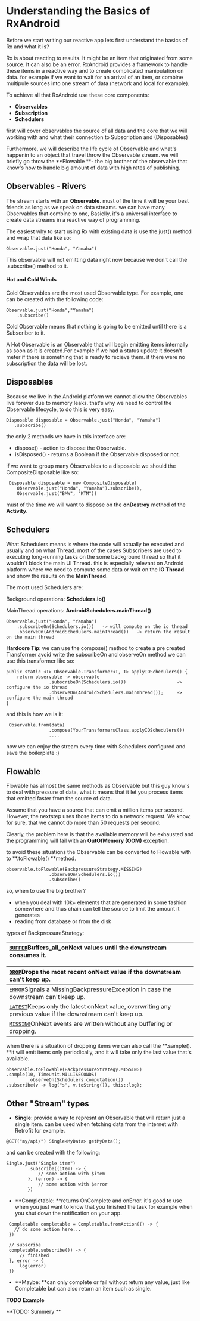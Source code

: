 # Understanding the Basics of RxAndroid

Before we start writing our reactive app lets first understand the basics of Rx and what it is?

Rx is about reacting to results. It might be an item that originated from some source. It can also be an error. RxAndroid provides a framework to handle these items in a reactive way and to create complicated manipulation on data. for example if we want to wait for an arrival of an item, or combine multipule sources into one stream of data \(network and local for example\).

To achieve all that RxAndroid use these core components:

* **Observables**
* **Subscription**
* **Schedulers**

first will cover observables the source of all data and the core that we will working with and what their connection to Subscription and \(Disposables\)

Furthermore, we will describe the life cycle of Observable and what's happenin to an object that travel throw the Observable stream. we will briefly go throw the **Flowable **- the big brother of the observable that know's how to handle big amount of data with high rates of publishing.

## Observables - Rivers

The stream starts with an **Observable**. must of the time it will be your best friends as long as we speak on data streams. we can have many Observables that combine to one, Basiclly, it's a universal interface to create data streams in a reactive way of programming.

The easiest why to start using Rx with existing data is use the just\(\) method and wrap that data like so:

```
Observable.just("Honda", "Yamaha")
```

This observable will not emitting data right now because we don't call the .subscribe\(\) method to it.

#### Hot and Cold Winds

Cold Observables are the most used Observable type. For example, one can be created with the following code:

```
Observable.just("Honda","Yamaha")
    .subscribe()
```

Cold Observable means that nothing is going to be emitted until there is a Subscriber to it.

A Hot Observable is an Observable that will begin emitting items internally as soon as it is created.For example if we had a status update it doesn't meter if there is something that is ready to recieve them. if there were no subscription the data will be lost.

## Disposables

Because we live in the Android platform we cannot allow the Observables live forever due to memory leaks. that's why we need to control the Observable lifecycle, to do this is very easy.

```
Disposable disposable = Observable.just("Honda", "Yamaha")
   .subscribe()
```

the only 2 methods we have in this interface are:

* dispose\(\) - action to dispose the Observable.
* isDisposed\(\) - returns a Boolean if the Observable disposed or not.

if we want to group many Observables to a disposable we should the CompositeDisposable like so:

```
 Disposable disposable = new CompositeDisposable(
    Observable.just("Honda", "Yamaha").subscribe(),
    Observable.just("BMW", "KTM"))
```

must of the time we will want to dispose on the **onDestroy** method of the **Activity**.

## Schedulers

What Schedulers means is where the code will actually be executed and usually and on what Thread. most of the cases Subscribers are used to executing long-running tasks on the some background thread so that it wouldn't block the main UI Thread. this is especially relevant on Android platform where we need to compute some data or wait on the **IO Thread** and show the results on the **MainThread**.

The most used Schedulers are:

Background operations: **Schedulers.io\(\)**

MainThread operations: **AndroidSchedulers.mainThread\(\)**

```
Observable.just("Honda", "Yamaha")
    .subscribeOn(Schedulers.io())   -> will compute on the io thread
    .observeOn(AndroidSchedulers.mainThread())   -> return the result on the main thread
```

**Hardcore Tip**: we can use the compose\(\) method to create a pre created Transformer avoid write the subscribeOn and observeOn method we can use this transformer like so:

```
public static <T> Observable.Transformer<T, T> applyIOSchedulers() {
    return observable -> observable
                .subscribeOn(Schedulers.io())                   -> configure the io thread
                .observeOn(AndroidSchedulers.mainThread());     -> configure the main thread 
}
```

and this is how we is it:

```
 Observable.from(data)
                .compose(YourTransformersClass.applyIOSchedulers())
                ....
```

now we can enjoy the stream every time with Schedulers configured and save the boilerplate :\)

## Flowable

Flowable has almost the same methods as Observable but this guy know's to deal with pressure of data, what it means that it let you process items that emitted faster from the source of data.

Assume that you have a source that can emit a million items per second. However, the nextstep uses those items to do a network request. We know, for sure, that we cannot do more than 50 requests per second:

Clearly, the problem here is that the available memory will be exhausted and the programming will fail with an **OutOfMemory \(OOM\)** exception.

to avoid these situations the Observable can be converted to Flowable with to **.toFlowable\(\) **method.

```
observable.toFlowable(BackpressureStrategy.MISSING)
                .observeOn(Schedulers.io())
                .subscribe()
```

so, when to use the big brother?

* when you deal with 10k+ elements that are generated in some fashion somewhere and thus chain can tell the source to limit the amount it generates
* reading from database or from the disk

types of BackpressureStrategy:

| [`BUFFER`](http://reactivex.io/RxJava/2.x/javadoc/io/reactivex/BackpressureStrategy.html#BUFFER)Buffers\_all\_onNext values until the downstream consumes it. |
| :--- |


| [`DROP`](http://reactivex.io/RxJava/2.x/javadoc/io/reactivex/BackpressureStrategy.html#DROP)Drops the most recent onNext value if the downstream can't keep up. |
| :--- |
| [`ERROR`](http://reactivex.io/RxJava/2.x/javadoc/io/reactivex/BackpressureStrategy.html#ERROR)Signals a MissingBackpressureException in case the downstream can't keep up. |
| [`LATEST`](http://reactivex.io/RxJava/2.x/javadoc/io/reactivex/BackpressureStrategy.html#LATEST)Keeps only the latest onNext value, overwriting any previous value if the downstream can't keep up. |
| [`MISSING`](http://reactivex.io/RxJava/2.x/javadoc/io/reactivex/BackpressureStrategy.html#MISSING)OnNext events are written without any buffering or dropping. |

when there is a situation of dropping items we can also call the **.sample\(\). **it will emit items only periodically, and it will take only the last value that's available.

```
observable.toFlowable(BackpressureStrategy.MISSING)
.sample(10, TimeUnit.MILLISECONDS)
        .observeOn(Schedulers.computation())
.subscribe(v -> log("s", v.toString()), this::log);
```

## Other "Stream" types

* **Single**: provide a way to represnt an Observable that will return just a single item. can be used when fetching data from the internet with Retrofit for example.

```
@GET("my/api/") Single<MyData> getMyData();
```

and can be created with the following:

```
Single.just("Single item")
        .subscribe((item) -> {
            // some action with $item
        }, (error) -> {
            // some action with $error
        })
```

* **Completable: **returns OnComplete and onError. it's good to use when you just want to know that you finished the task for example when you shut down the notification on your app.

```
 Completable completable = Completable.fromAction(() -> {
   // do some action here...
 })

 // subscribe
 completable.subscribe()) -> {
     // finished
 }, error -> {
     log(error)
 })
```

* **Maybe: **can only complete or fail without return any value, just like Completable but can also return an item such as single.

**TODO Example**

**TODO: Summery **

